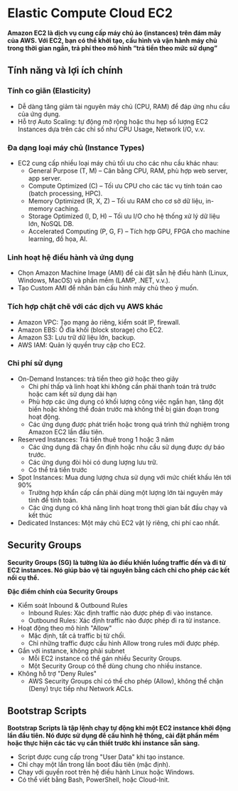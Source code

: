 # Elastic Compute Cloud EC2
**Amazon EC2 là dịch vụ cung cấp máy chủ ảo (instances) trên đám mây của AWS. Với EC2, bạn có thể khởi tạo, cấu hình và vận hành máy chủ trong thời gian ngắn, trả phí theo mô hình “trả tiền theo mức sử dụng”**
## Tính năng và lợi ích chính
### Tính co giãn (Elasticity)
- Dễ dàng tăng giảm tài nguyên máy chủ (CPU, RAM) để đáp ứng nhu cầu của ứng dụng.
- Hỗ trợ Auto Scaling: tự động mở rộng hoặc thu hẹp số lượng EC2 Instances dựa trên các chỉ số như CPU Usage, Network I/O, v.v.
### Đa dạng loại máy chủ (Instance Types)
- EC2 cung cấp nhiều loại máy chủ tối ưu cho các nhu cầu khác nhau:
  - General Purpose (T, M) – Cân bằng CPU, RAM, phù hợp web server, app server.
  - Compute Optimized (C) – Tối ưu CPU cho các tác vụ tính toán cao (batch processing, HPC).
  - Memory Optimized (R, X, Z) – Tối ưu RAM cho cơ sở dữ liệu, in-memory caching.
  - Storage Optimized (I, D, H) – Tối ưu I/O cho hệ thống xử lý dữ liệu lớn, NoSQL DB.
  - Accelerated Computing (P, G, F) – Tích hợp GPU, FPGA cho machine learning, đồ họa, AI.
### Linh hoạt hệ điều hành và ứng dụng
- Chọn Amazon Machine Image (AMI) để cài đặt sẵn hệ điều hành (Linux, Windows, MacOS) và phần mềm (LAMP, .NET, v.v.).
- Tạo Custom AMI để nhân bản cấu hình máy chủ theo ý muốn.
### Tích hợp chặt chẽ với các dịch vụ AWS khác
- Amazon VPC: Tạo mạng ảo riêng, kiểm soát IP, firewall.
- Amazon EBS: Ổ đĩa khối (block storage) cho EC2.
- Amazon S3: Lưu trữ dữ liệu lớn, backup.
- AWS IAM: Quản lý quyền truy cập cho EC2.
### Chi phí sử dụng
- On-Demand Instances: trả tiền theo giờ hoặc theo giây
  - Chi phí thấp và linh hoạt khi không cần phải thanh toán trả trước hoặc cam kết sử dụng dài hạn
  - Phù hợp các ứng dụng có khối lượng công việc ngắn hạn, tăng đột biến hoặc không thể đoán trước mà không thể bị gián đoạn trong hoạt động.
  - Các ứng dụng được phát triển hoặc trong quá trình thử nghiệm trong Amazon EC2 lần đầu tiên.
- Reserved Instances: Trả tiền thuê trong 1 hoặc 3 năm
  - Các ứng dụng đã chạy ổn định hoặc nhu cầu sử dụng được dự báo trước.
  - Các ứng dụng đòi hỏi có dung lượng lưu trữ.
  - Có thể trả tiền trước
- Spot Instances: Mua dung lượng chưa sử dụng với mức chiết khấu lên tới 90%
  - Trường hợp khẩn cấp cần phải dùng một lượng lớn tài nguyên máy tính để tính toán.
  - Các ứng dụng có khả năng linh hoạt trong thời gian bắt đầu chạy và kết thúc
- Dedicated Instances: Một máy chủ EC2 vật lý riêng, chi phí cao nhất.
## Security Groups
**Security Groups (SG) là tường lửa ảo điều khiển luồng traffic đến và đi từ EC2 instances. Nó giúp bảo vệ tài nguyên bằng cách chỉ cho phép các kết nối cụ thể.**

**Đặc điểm chính của Security Groups**
- Kiểm soát Inbound & Outbound Rules
  - Inbound Rules: Xác định traffic nào được phép đi vào instance.
  - Outbound Rules: Xác định traffic nào được phép đi ra từ instance.
- Hoạt động theo mô hình "Allow"
  - Mặc định, tất cả traffic bị từ chối.
  - Chỉ những traffic được cấu hình Allow trong rules mới được phép.
- Gắn với instance, không phải subnet
  - Mỗi EC2 instance có thể gán nhiều Security Groups.
  - Một Security Group có thể dùng chung cho nhiều instance.
- Không hỗ trợ "Deny Rules"
  - AWS Security Groups chỉ có thể cho phép (Allow), không thể chặn (Deny) trực tiếp như Network ACLs.
## Bootstrap Scripts
**Bootstrap Scripts là tập lệnh chạy tự động khi một EC2 instance khởi động lần đầu tiên. Nó được sử dụng để cấu hình hệ thống, cài đặt phần mềm hoặc thực hiện các tác vụ cần thiết trước khi instance sẵn sàng.**
- Script được cung cấp trong "User Data" khi tạo instance.
- Chỉ chạy một lần trong lần boot đầu tiên (mặc định).
- Chạy với quyền root trên hệ điều hành Linux hoặc Windows.
- Có thể viết bằng Bash, PowerShell, hoặc Cloud-Init.
